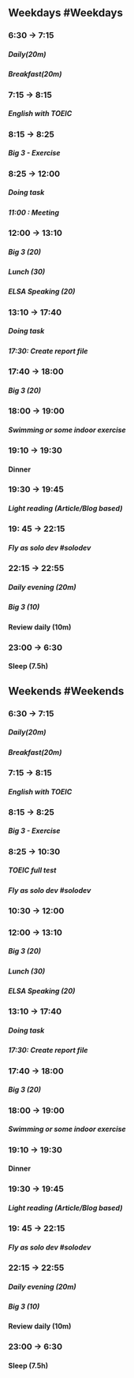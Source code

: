## Weekdays #Weekdays
### 6:30 -> 7:15
##### Daily(20m) 
##### Breakfast(20m)

### 7:15 -> 8:15
##### English with TOEIC

###  8:15 -> 8:25
##### Big 3 - Exercise

### 8:25 -> 12:00
##### Doing task 
##### 11:00 : Meeting

### 12:00 -> 13:10
##### Big 3 (20)
##### Lunch (30)
##### ELSA Speaking (20)
### 13:10 -> 17:40
##### Doing task 
##### 17:30: Create report file

### 17:40 -> 18:00
##### Big 3 (20)

### 18:00 -> 19:00
##### Swimming or some indoor exercise

### 19:10 -> 19:30
#### Dinner

### 19:30 -> 19:45
##### Light reading (Article/Blog based)

### 19: 45 -> 22:15
##### Fly as solo dev #solodev

### 22:15 -> 22:55
##### Daily evening (20m)
##### Big 3 (10)
#### Review daily (10m)

### 23:00 -> 6:30
#### Sleep (7.5h)

## Weekends #Weekends
### 6:30 -> 7:15
##### Daily(20m) 
##### Breakfast(20m)

### 7:15 -> 8:15
##### English with TOEIC

###  8:15 -> 8:25
##### Big 3 - Exercise

### 8:25 -> 10:30
##### TOEIC full test 
##### Fly as solo dev #solodev
### 10:30 -> 12:00
#####
### 12:00 -> 13:10
##### Big 3 (20)
##### Lunch (30)
##### ELSA Speaking (20)
### 13:10 -> 17:40
##### Doing task 
##### 17:30: Create report file

### 17:40 -> 18:00
##### Big 3 (20)

### 18:00 -> 19:00 
##### Swimming or some indoor exercise

### 19:10 -> 19:30
#### Dinner

### 19:30 -> 19:45
##### Light reading (Article/Blog based)

### 19: 45 -> 22:15
##### Fly as solo dev #solodev

### 22:15 -> 22:55
##### Daily evening (20m)
##### Big 3 (10)
#### Review daily (10m)

### 23:00 -> 6:30
#### Sleep (7.5h)
